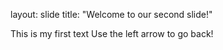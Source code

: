 layout: slide
title: "Welcome to our second slide!"

This is my first text
Use the left arrow to go back!

